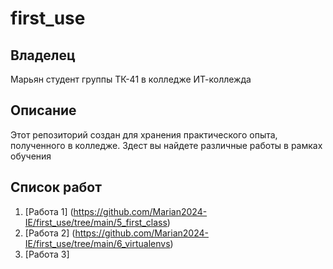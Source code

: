# first_use
## Владелец
Марьян студент группы ТК-41 в колледже ИТ-коллежда

## Описание
Этот репозиторий создан для хранения практического опыта, полученного в колледже. Здест вы найдете различные работы в рамках обучения

## Список работ
1. [Работа 1] (https://github.com/Marian2024-IE/first_use/tree/main/5_first_class)
2. [Работа 2] (https://github.com/Marian2024-IE/first_use/tree/main/6_virtualenvs)
3. [Работа 3]